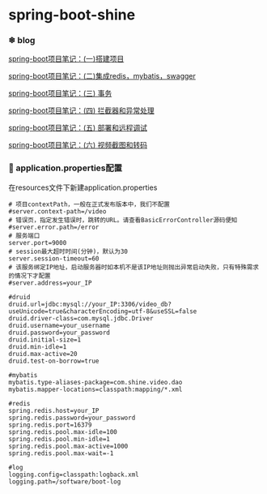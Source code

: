 # spring-boot-shine

### ❄ blog 

[spring-boot项目笔记：(一)搭建项目](http://7le.top/2017/05/26/springboot%E9%A1%B9%E7%9B%AE%E7%AC%94%E8%AE%B0%EF%BC%9A(%E4%B8%80)%E6%90%AD%E5%BB%BA%E9%A1%B9%E7%9B%AE/)

[spring-boot项目笔记：(二)集成redis，mybatis，swagger](http://7le.top/2017/06/04/springboot%E9%A1%B9%E7%9B%AE%E7%AC%94%E8%AE%B0%EF%BC%9A(%E4%BA%8C)%E9%9B%86%E6%88%90redis%EF%BC%8Cmybatis%EF%BC%8Cswagger/#more)

[spring-boot项目笔记：(三) 事务](http://7le.top/2017/06/11/springboot%E9%A1%B9%E7%9B%AE%E7%AC%94%E8%AE%B0%EF%BC%9A(%E4%B8%89)%20%E4%BA%8B%E5%8A%A1/)

[spring-boot项目笔记：(四) 拦截器和异常处理](http://7le.top/2017/06/13/springboot%E9%A1%B9%E7%9B%AE%E7%AC%94%E8%AE%B0%EF%BC%9A(%E5%9B%9B)%E6%8B%A6%E6%88%AA%E5%99%A8%E5%92%8C%E5%BC%82%E5%B8%B8%E5%A4%84%E7%90%86/)

[spring-boot项目笔记：(五) 部署和远程调试](http://7le.top/2017/06/19/springboot%E9%A1%B9%E7%9B%AE%E7%AC%94%E8%AE%B0%EF%BC%9A(%E4%BA%94)%20%E9%83%A8%E7%BD%B2%E5%92%8C%E8%BF%9C%E7%A8%8B%E8%B0%83%E8%AF%95/)

[spring-boot项目笔记：(六) 视频截图和转码](http://7le.top/2017/06/21/springboot%E9%A1%B9%E7%9B%AE%E7%AC%94%E8%AE%B0%EF%BC%9A(%E5%85%AD)%20%E8%A7%86%E9%A2%91%E6%88%AA%E5%9B%BE%E5%92%8C%E8%BD%AC%E7%A0%81/)


### 🌈 application.properties配置

在resources文件下新建application.properties

```
# 项目contextPath，一般在正式发布版本中，我们不配置
#server.context-path=/video
# 错误页，指定发生错误时，跳转的URL。请查看BasicErrorController源码便知
#server.error.path=/error
# 服务端口
server.port=9000
# session最大超时时间(分钟)，默认为30
server.session-timeout=60
# 该服务绑定IP地址，启动服务器时如本机不是该IP地址则抛出异常启动失败，只有特殊需求的情况下才配置
#server.address=your_IP

#druid
druid.url=jdbc:mysql://your_IP:3306/video_db?useUnicode=true&characterEncoding=utf-8&useSSL=false
druid.driver-class=com.mysql.jdbc.Driver
druid.username=your_username
druid.password=your_password
druid.initial-size=1
druid.min-idle=1
druid.max-active=20
druid.test-on-borrow=true

#mybatis
mybatis.type-aliases-package=com.shine.video.dao
mybatis.mapper-locations=classpath:mapping/*.xml

#redis
spring.redis.host=your_IP
spring.redis.password=your_password
spring.redis.port=16379
spring.redis.pool.max-idle=100
spring.redis.pool.min-idle=1
spring.redis.pool.max-active=1000
spring.redis.pool.max-wait=-1

#log
logging.config=classpath:logback.xml
logging.path=/software/boot-log
```